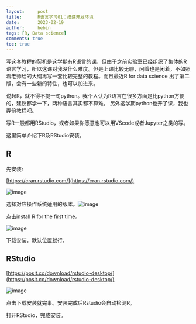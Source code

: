 ```yaml
---
layout:     post
title:      R语言学习01：搭建开发环境
date:       2023-02-19
author:     hebin
tags: [R, Data science]
comments: true
toc: true
---
```


写这套教程的契机是这学期有R语言的课，但由于之前实验室已经组织了集体的R语言学习，所以这课对我没什么难度。但是上课比较无聊，闲着也是闲着，不如照着老师给的大纲再写一套比较完整的教程。而且最近R for data science 出了第二版，会有一些新的特性，也可以加进来。

说起R，就不得不提一句python。我个人认为R语言在很多方面是比python方便的，建议都学一下，两种语言其实都不算难。
另外这学期python也开了课，我也弄份教程吧。

写R一般都用RStudio，或者如果你愿意也可以用VScode或者Jupyter之类的写。

这里简单介绍下R及RStudio安装。

## R

先安装r

[https://cran.rstudio.com/](https://cran.rstudio.com/)

​![image](https://hebin-zhang.github.io/images/2023-02-18-R_IDE_set-up/image-20230220135041-qit04yu.png)​

选择对应操作系统适用的版本。​![image](https://hebin-zhang.github.io/images/2023-02-18-R_IDE_set-up/image-20230220135118-89pxu6g.png)​

点击install R for the first time。

​![image](https://hebin-zhang.github.io/images/2023-02-18-R_IDE_set-up/image-20230220135155-624bise.png)​

下载安装，默认位置就行。

## RStudio

[https://posit.co/download/rstudio-desktop/](https://posit.co/download/rstudio-desktop/)

​![image](https://hebin-zhang.github.io/images/2023-02-18-R_IDE_set-up/image-20230220135311-ts53lzq.png)​

点击下载安装就完事。安装完成后Rstudio会自动检测R。

打开RStudio，完成安装。